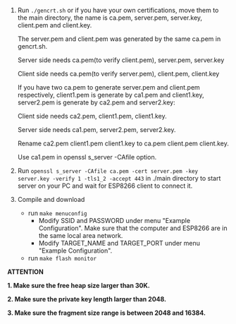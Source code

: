 1. Run `./gencrt.sh` or if you have your own certifications, move them to the main directory, the name is ca.pem, server.pem, server.key, client.pem and client.key.

    The server.pem and client.pem was generated by the same ca.pem in gencrt.sh.

    Server side needs ca.pem(to verify client.pem), server.pem, server.key

    Client side needs ca.pem(to verify server.pem), client.pem, client.key

    If you have two ca.pem to generate server.pem and client.pem respectively, client1.pem is generate by ca1.pem and client1.key, server2.pem is generate by ca2.pem and server2.key:

    Client side needs ca2.pem, client1.pem, client1.key.

    Server side needs ca1.pem, server2.pem, server2.key.

    Rename ca2.pem client1.pem client1.key to ca.pem client.pem client.key.

    Use ca1.pem in openssl s_server -CAfile option.

2. Run `openssl s_server -CAfile ca.pem -cert server.pem -key server.key -verify 1 -tls1_2 -accept 443` in ./main directory to start server on your PC and wait for ESP8266 client to connect it.

3. Compile and download
    - run `make menuconfig`
        - Modify SSID and PASSWORD under menu "Example Configuration".
        Make sure that the computer and ESP8266 are in the same local area network.
        - Modify TARGET_NAME and TARGET_PORT under menu "Example Configuration".
    - run `make flash monitor`

**ATTENTION**

**1. Make sure the free heap size larger than 30K.**

**2. Make sure the private key length larger than 2048.**

**3. Make sure the fragment size range is between 2048 and 16384.**